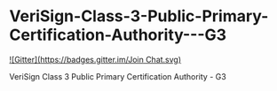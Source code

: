 VeriSign-Class-3-Public-Primary-Certification-Authority---G3
============================================================
[![Gitter](https://badges.gitter.im/Join Chat.svg)](https://gitter.im/SunghanKim/VeriSign-Class-3-Public-Primary-Certification-Authority---G3?utm_source=badge&utm_medium=badge&utm_campaign=pr-badge&utm_content=badge)

VeriSign Class 3 Public Primary Certification Authority - G3
